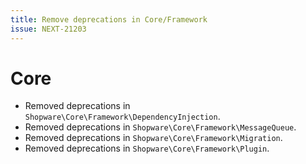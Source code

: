 ```yaml
---
title: Remove deprecations in Core/Framework
issue: NEXT-21203
---
```

# Core
* Removed deprecations in `Shopware\Core\Framework\DependencyInjection`.
* Removed deprecations in `Shopware\Core\Framework\MessageQueue`.
* Removed deprecations in `Shopware\Core\Framework\Migration`.
* Removed deprecations in `Shopware\Core\Framework\Plugin`.
